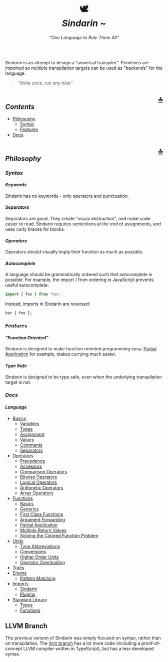 <div id="sindarin" align="center">
  <h1 align="center">
    <div>🕊</div><i>Sindarin ~</i>
  </h1>
  <h6><i>"One Language to Rule Them All"</i></h6>
  <br />
</div>

Sindarin is an attempt to design a "universal transpiler". Primitives are imported so multiple transpilation targets can be used as "backends" for the language.

> _"Write once, run any how."_

<h2 id="contents"><div align="right"><a href="#sindarin">🔝</a></div><i>Contents</i></h2>

- [Philosophy](#philosophy)
  - [Syntax](#syntax)
  - [Features](#features)
- [Docs](#docs)

<h2 id="philosophy"><div align="right"><a href="#sindarin">🔝</a></div><i>Philosophy</i></h2>

### _Syntax_

#### _Keywords_

Sindarin has no keywords - only operators and punctuation.

#### _Separators_

Separators are good. They create "visual abstraction", and make code easier to read. Sindarin requires semicolons at the end of assignments, and uses curly braces for blocks.

#### _Operators_

Operators should visually imply their function as much as possible.

#### _Autocomplete_

A language should be grammatically ordered such that autocomplete is possible. For example, the import / from ordering in JavaScript prevents useful autocomplete:

```js
import { foo } from "bar;
```

Instead, imports in Sindarin are reversed:
```
bar { foo };
```

### _Features_

#### _"Function Oriented"_

Sindarin is designed to make function oriented programming easy. [Partial Application](docs/functions.md#partial-application) for example, makes currying much easier.

#### _Type Safe_

Sindarin is designed to be type safe, even when the underlying transpilation target is not.

### _Docs_

#### _Language_

- [Basics](docs/basics.md)
  - [Variables](docs/basics.md#variables)
  - [Types](docs/basics.md#types)
  - [Assignment](docs/basics.md#assignment)
  - [Values](docs/basics.md#values)
  - [Comments](docs/basics.md#comments)
  - [Separators](docs/basics.md#separators)
- [Operators](docs/operators.md)
  - [Precedence](docs/operators.md#precedence)
  - [Accessors](docs/operators.md#accessors)
  - [Comparison Operators](docs/operators.md#comparison_operators)
  - [Bitwise Operators](docs/operators.md#bitwise-operators)
  - [Logical Operators](docs/operators.md#logical-operators)
  - [Arithmetic Operators](docs/operators.md#arithmetic-operators)
  - [Array Operators](docs/operators.md#array-operators)
- [Functions](docs/functions.md)
  - [Basics](docs/functions.md#basics)
  - [Generics](docs/functions.md#generics)
  - [First Class Functions](docs/functions.md#first-class-functions)
  - [Argument Forwarding](docs/functions.md#argument-forwarding)
  - [Partial Application](docs/functions.md#partial-application)
  - [Multiple Return Values](docs/functions.md#multiple-return-values)
  - [Solving the Colored Function Problem](docs/functions.md#solving-the-colored-function-problem)
- [Units](docs/units.md)
  - [Type Abbreviations](docs/units.md#type-abbreviations)
  - [Conversions](docs/units.md#conversions)
  - [Higher Order Units](docs/units.md#higher-order-units)
  - [Operator Overloading](docs/units.md#operator-overloading)
- [Traits](docs/traits.md)
- [Enums](docs/enums.md)
  - [Pattern Matching](docs/enums.md#pattern-matching)
- [Imports](docs/imports.md)
  - [Sindarin](docs/imports.md#sindarin)
  - [Plugins](docs/imports.md#plugins)
- [Standard Library](docs/standard-library.md)
  - [Types](docs/standard-library.md#types)
  - [Functions](docs/standard-library.md#functions)

## LLVM Branch

The previous version of Sindarin was simply focused on syntax, rather than on transpilation. The [llvm branch](https://github.com/SindarinLang/sindarin/tree/llvm) has a lot more code (including a proof-of-concept LLVM compiler written in TypeScript), but has a less developed syntax.

